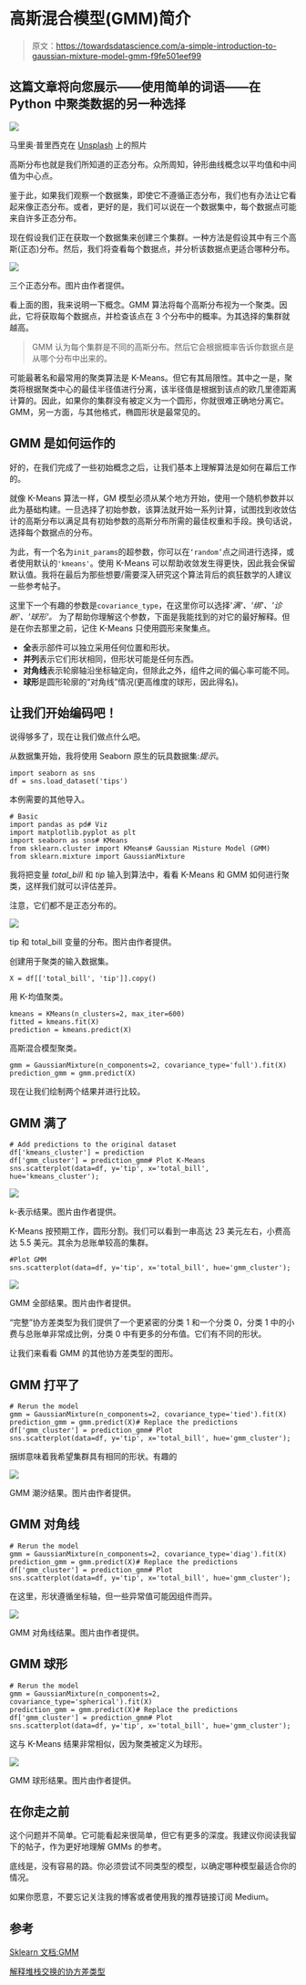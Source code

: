 # 高斯混合模型(GMM)简介

> 原文：<https://towardsdatascience.com/a-simple-introduction-to-gaussian-mixture-model-gmm-f9fe501eef99>

## 这篇文章将向您展示——使用简单的词语——在 Python 中聚类数据的另一种选择

![](img/e0dcc322864cc558789a6a88fa0c1e1b.png)

马里奥·普里西克在 [Unsplash](https://unsplash.com/s/photos/groups?utm_source=unsplash&utm_medium=referral&utm_content=creditCopyText) 上的照片

高斯分布也就是我们所知道的正态分布。众所周知，钟形曲线概念以平均值和中间值为中心点。

鉴于此，如果我们观察一个数据集，即使它不遵循正态分布，我们也有办法让它看起来像正态分布。或者，更好的是，我们可以说在一个数据集中，每个数据点可能来自许多正态分布。

现在假设我们正在获取一个数据集来创建三个集群。一种方法是假设其中有三个高斯(正态)分布。然后，我们将查看每个数据点，并分析该数据点更适合哪种分布。

![](img/515e230b445a6eb6679ae54e01eb4c5f.png)

三个正态分布。图片由作者提供。

看上面的图，我来说明一下概念。GMM 算法将每个高斯分布视为一个聚类。因此，它将获取每个数据点，并检查该点在 3 个分布中的概率。为其选择的集群就越高。

> GMM 认为每个集群是不同的高斯分布。然后它会根据概率告诉你数据点是从哪个分布中出来的。

可能最著名和最常用的聚类算法是 K-Means。但它有其局限性。其中之一是，聚类将根据聚类中心的最佳半径值进行分离，该半径值是根据到该点的欧几里德距离计算的。因此，如果你的集群没有被定义为一个圆形，你就很难正确地分离它。GMM，另一方面，与其他格式，椭圆形状是最常见的。

## GMM 是如何运作的

好的，在我们完成了一些初始概念之后，让我们基本上理解算法是如何在幕后工作的。

就像 K-Means 算法一样，GM 模型必须从某个地方开始，使用一个随机参数并以此为基础构建。一旦选择了初始参数，该算法就开始一系列计算，试图找到收敛估计的高斯分布以满足具有初始参数的高斯分布所需的最佳权重和手段。换句话说，选择每个数据点的分布。

为此，有一个名为`init_params`的超参数，你可以在`‘random’`点之间进行选择，或者使用默认的`'kmeans'`。使用 K-Means 可以帮助收敛发生得更快，因此我会保留默认值。我将在最后为那些想要/需要深入研究这个算法背后的疯狂数学的人建议一些参考帖子。

这里下一个有趣的参数是`covariance_type`，在这里你可以选择'*满'、'绑'、'诊断'、'球形'。* 为了帮助你理解这个参数，下面是我能找到的对它的最好解释。但是在你去那里之前，记住 K-Means 只使用圆形来聚集点。

*   **全**表示部件可以独立采用任何位置和形状。
*   **并列**表示它们形状相同，但形状可能是任何东西。
*   **对角线**表示轮廓轴沿坐标轴定向，但除此之外，组件之间的偏心率可能不同。
*   **球形**是圆形轮廓的“对角线”情况(更高维度的球形，因此得名)。

## 让我们开始编码吧！

说得够多了，现在让我们做点什么吧。

从数据集开始，我将使用 Seaborn 原生的玩具数据集:*提示*。

```
import seaborn as sns
df = sns.load_dataset('tips')
```

本例需要的其他导入。

```
# Basic
import pandas as pd# Viz
import matplotlib.pyplot as plt
import seaborn as sns# KMeans
from sklearn.cluster import KMeans# Gaussian Misture Model (GMM)
from sklearn.mixture import GaussianMixture
```

我将把变量 *total_bill* 和 *tip* 输入到算法中，看看 K-Means 和 GMM 如何进行聚类，这样我们就可以评估差异。

注意，它们都不是正态分布的。

![](img/82d91c359e61bcbdea005ba92f70712b.png)

tip 和 total_bill 变量的分布。图片由作者提供。

创建用于聚类的输入数据集。

```
X = df[['total_bill', 'tip']].copy()
```

用 K-均值聚类。

```
kmeans = KMeans(n_clusters=2, max_iter=600)
fitted = kmeans.fit(X)
prediction = kmeans.predict(X)
```

高斯混合模型聚类。

```
gmm = GaussianMixture(n_components=2, covariance_type='full').fit(X)
prediction_gmm = gmm.predict(X)
```

现在让我们绘制两个结果并进行比较。

## GMM 满了

```
# Add predictions to the original dataset
df['kmeans_cluster'] = prediction
df['gmm_cluster'] = prediction_gmm# Plot K-Means
sns.scatterplot(data=df, y='tip', x='total_bill', hue='kmeans_cluster');
```

![](img/b540840d1ae2f11fc25bd1c4515ae0fa.png)

k-表示结果。图片由作者提供。

K-Means 按预期工作，圆形分割。我们可以看到一串高达 23 美元左右，小费高达 5.5 美元。其余为总账单较高的集群。

```
#Plot GMM
sns.scatterplot(data=df, y='tip', x='total_bill', hue='gmm_cluster');
```

![](img/98aa8aa406c293f2aa2c0a69d57bcd81.png)

GMM 全部结果。图片由作者提供。

“完整”协方差类型为我们提供了一个更紧密的分类 1 和一个分类 0，分类 1 中的小费与总账单非常成比例，分类 0 中有更多的分布值。它们有不同的形状。

让我们来看看 GMM 的其他协方差类型的图形。

## GMM 打平了

```
# Rerun the model
gmm = GaussianMixture(n_components=2, covariance_type='tied').fit(X)
prediction_gmm = gmm.predict(X)# Replace the predictions
df['gmm_cluster'] = prediction_gmm# Plot
sns.scatterplot(data=df, y='tip', x='total_bill', hue='gmm_cluster');
```

捆绑意味着我希望集群具有相同的形状。有趣的

![](img/671ad7cac21d728fe37755c2f79dc739.png)

GMM 潮汐结果。图片由作者提供。

## GMM 对角线

```
# Rerun the model
gmm = GaussianMixture(n_components=2, covariance_type='diag').fit(X)
prediction_gmm = gmm.predict(X)# Replace the predictions
df['gmm_cluster'] = prediction_gmm# Plot
sns.scatterplot(data=df, y='tip', x='total_bill', hue='gmm_cluster');
```

在这里，形状遵循坐标轴，但一些异常值可能因组件而异。

![](img/18dc48903f97ded45b2f12d71ad37101.png)

GMM 对角线结果。图片由作者提供。

## GMM 球形

```
# Rerun the model
gmm = GaussianMixture(n_components=2, covariance_type='spherical').fit(X)
prediction_gmm = gmm.predict(X)# Replace the predictions
df['gmm_cluster'] = prediction_gmm# Plot
sns.scatterplot(data=df, y='tip', x='total_bill', hue='gmm_cluster');
```

这与 K-Means 结果非常相似，因为聚类被定义为球形。

![](img/a8882bd0ec21ebe5cb4e7109b817c400.png)

GMM 球形结果。图片由作者提供。

## 在你走之前

这个问题并不简单。它可能看起来很简单，但它有更多的深度。我建议你阅读我留下的帖子，作为更好地理解 GMMs 的参考。

底线是，没有容易的路。你必须尝试不同类型的模型，以确定哪种模型最适合你的情况。

如果你愿意，不要忘记关注我的博客或者使用我的推荐链接订阅 Medium。

[](https://gustavorsantos.medium.com/)  

## 参考

[Sklearn 文档:GMM](https://scikit-learn.org/stable/modules/generated/sklearn.mixture.GaussianMixture.html)

[解释堆栈交换的协方差类型](https://stats.stackexchange.com/questions/326671/different-covariance-types-for-gaussian-mixture-models)

[](/gaussian-mixture-models-explained-6986aaf5a95)  [](/how-to-code-gaussian-mixture-models-from-scratch-in-python-9e7975df5252)  [](/gaussian-mixture-modelling-gmm-833c88587c7f)  [](/gaussian-mixture-models-d13a5e915c8e) 